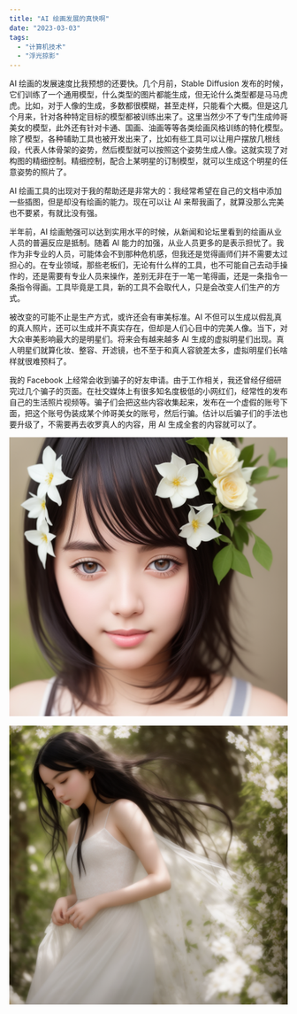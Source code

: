 ```yaml
---
title: "AI 绘画发展的真快啊"
date: "2023-03-03"
tags: 
  - "计算机技术"
  - "浮光掠影"
---
```


AI 绘画的发展速度比我预想的还要快。几个月前，Stable Diffusion 发布的时候，它们训练了一个通用模型，什么类型的图片都能生成，但无论什么类型都是马马虎虎。比如，对于人像的生成，多数都很模糊，甚至走样，只能看个大概。但是这几个月来，针对各种特定目标的模型都被训练出来了。这里当然少不了专门生成帅哥美女的模型，此外还有针对卡通、国画、油画等等各类绘画风格训练的特化模型。除了模型，各种辅助工具也被开发出来了，比如有些工具可以让用户摆放几根线段，代表人体骨架的姿势，然后模型就可以按照这个姿势生成人像。这就实现了对构图的精细控制。精细控制，配合上某明星的订制模型，就可以生成这个明星的任意姿势的照片了。

AI 绘画工具的出现对于我的帮助还是非常大的：我经常希望在自己的文档中添加一些插图，但是却没有绘画的能力。现在可以让 AI 来帮我画了，就算没那么完美也不要紧，有就比没有强。

半年前，AI 绘画勉强可以达到实用水平的时候，从新闻和论坛里看到的绘画从业人员的普遍反应是抵制。随着 AI 能力的加强，从业人员更多的是表示担忧了。我作为非专业的人员，可能体会不到那种危机感，但我还是觉得画师们并不需要太过担心的。在专业领域，那些老板们，无论有什么样的工具，也不可能自己去动手操作的，还是需要有专业人员来操作，差别无非在于一笔一笔得画，还是一条指令一条指令得画。工具毕竟是工具，新的工具不会取代人，只是会改变人们生产的方式。

被改变的可能不止是生产方式，或许还会有审美标准。AI 不但可以生成以假乱真的真人照片，还可以生成并不真实存在，但却是人们心目中的完美人像。当下，对大众审美影响最大的是明星们。将来会有越来越多 AI 生成的虚拟明星们出现。真人明星们就算化妆、整容、开滤镜，也不至于和真人容貌差太多，虚拟明星们长啥样就很难预料了。

我的 Facebook 上经常会收到骗子的好友申请。由于工作相关，我还曾经仔细研究过几个骗子的页面。在社交媒体上有很多知名度极低的小网红们，经常性的发布自己的生活照片视频等。骗子们会把这些内容收集起来，发布在一个虚假的账号下面，把这个账号伪装成某个帅哥美女的账号，然后行骗。估计以后骗子们的手法也要升级了，不需要再去收罗真人的内容，用 AI 生成全套的内容就可以了。

![](00935.png)

![](00942.png)
